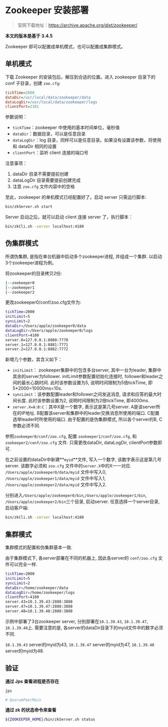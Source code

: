 # Zookeeper 安装部署

> 官网下载地址：<https://archive.apache.org/dist/zookeeper/>

**本文的版本是基于 3.4.5**

Zookeeper 即可以配置成单机模式，也可以配置成集群模式。

## 单机模式

下载 Zookeeper 的安装包后，解压到合适的位置。进入 zookeeper 目录下的 conf 子目录，创建 `zoo.cfg`:

```cfg
tickTime=2000
dataDir=/usr/local/data/zookeeper/data
dataLogDir=/usr/local/data/zookeeper/logs
clientPort=2181
```

参数说明：

- `tickTime`：zookeeper 中使用的基本时间单位，毫秒值
- `dataDir`：数据目录，可以是任意目录
- `dataLogDir`：log 目录，同样可以是任意目录。如果没有设置该参数，将使用和 dataDir 相同的设置
- `clientPort`：监听 client 连接的端口号

注意事项：

1. dataDir 目录不需要提前创建
2. dataLogDir 目录需要提前创建完成
3. 注意 `zoo.cfg` 文件内容中的空格

至此，zookeeper 的单机模式已经配置好了。启动 server 只需运行脚本:

```sh
bin/zkServer.sh start  
```

Server 启动之后，就可以启动 client 连接 server 了，执行脚本：

```sh
bin/zkCli.sh -server localhost:4180
```

## 伪集群模式

所谓伪集群, 是指在单台机器中启动多个zookeeper进程, 并组成一个集群. 以启动3个zookeeper进程为例。

将zookeeper的目录拷贝2份:

```sh
|--zookeeper0  
|--zookeeper1  
|--zookeeper2
```

更改zookeeper0/conf/zoo.cfg文件为:

```sh
tickTime=2000    
initLimit=5    
syncLimit=2    
dataDir=/Users/apple/zookeeper0/data    
dataLogDir=/Users/apple/zookeeper0/logs    
clientPort=4180  
server.0=127.0.0.1:8880:7770    
server.1=127.0.0.1:8881:7771    
server.2=127.0.0.1:8882:7772
```

新增几个参数，其含义如下：

- `initLimit`： zookeeper集群中的包含多台server, 其中一台为leader, 集群中其余的server为follower. initLimit参数配置初始化连接时, follower和leader之间的最长心跳时间. 此时该参数设置为5, 说明时间限制为5倍tickTime, 即5*2000=10000ms=10s.
- `syncLimit`：该参数配置leader和follower之间发送消息, 请求和应答的最大时间长度. 此时该参数设置为2, 说明时间限制为2倍tickTime, 即4000ms.
- `server.X=A:B:C`：其中X是一个数字, 表示这是第几号server. A是该server所在的IP地址. B配置该server和集群中的leader交换消息所使用的端口. C配置选举leader时所使用的端口. 由于配置的是伪集群模式, 所以各个server的B, C参数必须不同.

参照`zookeeper0/conf/zoo.cfg`, 配置 `zookeeper1/conf/zoo.cfg`, 和 `zookeeper2/conf/zoo.cfg` 文件. 只需更改dataDir, dataLogDir, clientPort参数即可.

在之前设置的dataDir中新建**`myid`**文件, 写入一个数字, 该数字表示这是第几号server. 该数字必须和 `zoo.cfg` 文件中的`server.X`中的X一一对应.
`/Users/apple/zookeeper0/data/myid` 文件中写入0, `/Users/apple/zookeeper1/data/myid` 文件中写入1, `/Users/apple/zookeeper2/data/myid` 文件中写入2.

分别进入`/Users/apple/zookeeper0/bin`,`/Users/apple/zookeeper1/bin`, `/Users/apple/zookeeper2/bin`三个目录, 启动server.
任意选择一个server目录, 启动客户端:

```sh
bin/zkCli.sh -server localhost:4180
```

## 集群模式

集群模式的配置和伪集群基本一致.

由于集群模式下, 各server部署在不同的机器上, 因此各server的 `conf/zoo.cfg` 文件可以完全一样.

```sh
tickTime=2000    
initLimit=5    
syncLimit=2    
dataDir=/home/zookeeper/data    
dataLogDir=/home/zookeeper/logs    
clientPort=4180  
server.43=10.1.39.43:2888:3888  
server.47=10.1.39.47:2888:3888    
server.48=10.1.39.48:2888:3888  
```

示例中部署了3台zookeeper server, 分别部署在`10.1.39.43`, `10.1.39.47`, `10.1.39.48`上. 需要注意的是, 各server的dataDir目录下的myid文件中的数字必须不同.

`10.1.39.43` server的myid为43, `10.1.39.47` server的myid为47, `10.1.39.48` server的myid为48.

## 验证

**通过 Jps 查看进程是否存在**

```bash
jps

# QuorumPeerMain
```

**通过 zk 的状态命令来查看**

```bash
${ZOOKEEPER_HOME}/bin/zkServer.sh status
```